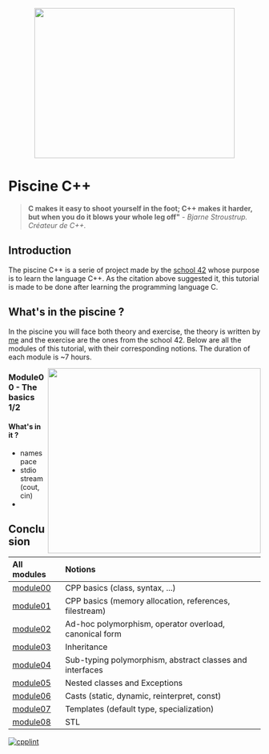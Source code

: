 <p align="center">
  <img align ="center"
    height="300"
    width="400"
    src="https://www.42lausanne.ch/wp-content/uploads/2021/01/42_logo.svg"
  >
</p>

# Piscine C++ 
> **C makes it easy to shoot yourself in the foot; C++ makes it harder, but when you do it blows your whole leg off"** - *Bjarne Stroustrup. Créateur de C++.*
## Introduction
The piscine C++ is a serie of project made by the [school 42](https://42.fr/en/homepage/) whose purpose is to learn the language C++. As the citation above suggested it, this tutorial is made to be done after learning the programming language C.
## What's in the piscine ?
In the piscine you will face both theory and exercise, the theory is written by [me](https://github.com/TomWeimer) and the exercise are the ones from the school 42. Below are all the modules of this tutorial, with their corresponding notions. The duration of each module is ~7 hours.

<p align="left">
  <img align ="right"
    width="425"
    height="370"
    src="https://media0.giphy.com/media/l0CRB5dYBKwlkDC48/giphy.gif?cid=ecf05e47175d7eef6e38fbcb117eb1ea4cb9b62a86b2cdcb&rid=giphy.gif&ct=g"
  >
</p>

### Module00 - The basics 1/2
#### What's in it ?
- namespace
- stdio stream (cout, cin)
- 


## Conclusion


| All modules  	          | Notions           |
|:------------------------|:------------------|
| [module00][1]	          | CPP basics (class, syntax, ...)         |
|	[module01][2]           |	CPP basics (memory allocation, references, filestream)                 |	
| [module02][3]  		      | Ad-hoc polymorphism, operator overload, canonical form                  | 
|	[module03][4]		        | Inheritance                  |
|	[module04][5]		        | Sub-typing polymorphism, abstract classes and interfaces                  |
|	[module05][6]		        | Nested classes and Exceptions                 |
|	[module06][7]		        |  Casts (static, dynamic, reinterpret, const)                 |
|	[module07][8]		        |  Templates (default type, specialization)              |
|	[module08][9]		        |  STL                 |


[![cpplint](https://img.shields.io/github/workflow/status/cpp-linter/cpp-linter-action/cpp-linter?label=cpp-linter&logo=Github&style=plastic)](https://github.com/cpp-linter/cpp-linter-action/actions/workflows/cpp-linter.yml)

[1]: https://github.com/TomWeimer/CPP_Module_00
[2]: https://github.com/TomWeimer/CPP_Module_01
[3]: https://github.com/TomWeimer/CPP_Module_02
[4]: https://github.com/TomWeimer/CPP_Module_03
[5]: https://github.com/TomWeimer/CPP_Module_04
[6]: https://github.com/TomWeimer/CPP_Module_05
[7]: https://github.com/TomWeimer/CPP_Module_06
[8]: https://github.com/TomWeimer/CPP_Module_07
[9]: https://github.com/TomWeimer/CPP_Module_08
[10]: https://github.com/TomWeimer/CPP_Module_00/tree/main/ex00
[11]: https://github.com/TomWeimer/CPP_Module_00/tree/main/ex01
[12]: https://github.com/TomWeimer/CPP_Module_00/blob/main/fr.subject.pdf
